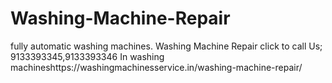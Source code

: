 # Washing-Machine-Repair
fully automatic washing machines. Washing Machine Repair  click to call Us; 9133393345,9133393346 In washing machineshttps://washingmachinesservice.in/washing-machine-repair/
